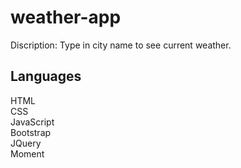 # weather-app

Discription: Type in city name to see current weather.

## Languages
HTML<br>
CSS <br>
JavaScript <br>
Bootstrap <br>
JQuery <br>
Moment <br>
